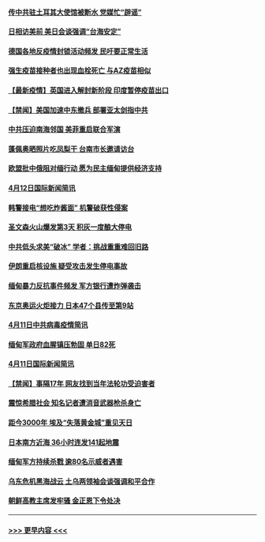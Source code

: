 #### [传中共驻土耳其大使馆被断水 党媒忙“辟谣”](../pages/prog202/a103094548.md?t=04130552) 
#### [日相访美前 美日会谈强调“台海安定”](../pages/prog202/a103094574.md?t=04130552) 
#### [德国各地反疫情封锁活动频发 民吁要正常生活](../pages/prog202/a103094564.md?t=04130552) 
#### [强生疫苗接种者也出现血栓死亡 与AZ疫苗相似](../pages/prog202/a103094533.md?t=04130552) 
#### [【最新疫情】英国进入解封新阶段 印度暂停疫苗出口](../pages/prog202/a103094488.md?t=04130552) 
#### [【禁闻】美国加速中东撤兵 部署亚太剑指中共](../pages/prog202/a103094458.md?t=04130552) 
#### [中共压迫南海邻国 美菲重启联合军演](../pages/prog202/a103094435.md?t=04130552) 
#### [蓬佩奥晒照片吃凤梨干 台南市长邀请访台](../pages/prog202/a103094426.md?t=04130552) 
#### [欧盟批中俄阻对缅行动 愿为民主缅甸提供经济支持](../pages/prog202/a103094382.md?t=04130552) 
#### [4月12日国际新闻简讯](../pages/prog202/a103094233.md?t=04130552) 
#### [韩警接电“想吃炸酱面” 机警破获性侵案](../pages/prog202/a103094214.md?t=04130552) 
#### [圣文森火山爆发第3天 积灰一度酿大停电](../pages/prog202/a103094183.md?t=04130552) 
#### [中共低头求美“破冰” 学者：挑战重重难回旧路](../pages/prog202/a103094153.md?t=04130552) 
#### [伊朗重启核设施 疑受攻击发生停电事故](../pages/prog202/a103094103.md?t=04130552) 
#### [缅甸暴力反抗事件频发 军方银行遭炸弹袭击](../pages/prog202/a103093973.md?t=04130552) 
#### [东京奥运火炬接力 日本47个县传至第9站](../pages/prog202/a103093984.md?t=04130552) 
#### [4月11日中共病毒疫情简讯](../pages/prog202/a103093916.md?t=04130552) 
#### [缅甸军政府血腥镇压勃固 单日82死](../pages/prog202/a103093910.md?t=04130552) 
#### [4月11日国际新闻简讯](../pages/prog202/a103093892.md?t=04130552) 
#### [【禁闻】事隔17年 网友找到当年法轮功受迫害者](../pages/prog202/a103093874.md?t=04130552) 
#### [震惊希腊社会 知名记者遭消音武器枪杀身亡](../pages/prog202/a103093832.md?t=04130552) 
#### [距今3000年 埃及“失落黄金城”重见天日](../pages/prog202/a103093805.md?t=04130552) 
#### [日本南方近海 36小时连发141起地震](../pages/prog202/a103093794.md?t=04130552) 
#### [缅甸军方持续杀戮 逾80名示威者遇害](../pages/prog202/a103093692.md?t=04130552) 
#### [乌东危机黑海战云 土乌两领袖会谈强调和平合作](../pages/prog202/a103093649.md?t=04130552) 
#### [朝鲜高教主席发牢骚 金正恩下令处决](../pages/prog202/a103093618.md?t=04130552) 

----
#### [ >>> 更早内容 <<< ](../indexes/prog202-earlier.md)
